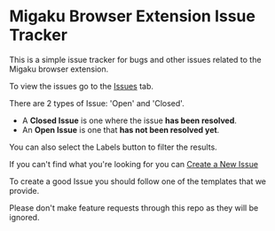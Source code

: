 # Migaku Browser Extension Issue Tracker
This is a simple issue tracker for bugs and other issues related to the Migaku browser extension.

To view the issues go to the [Issues](https://github.com/migaku-official/migaku-browser-extension-issue-tracker/issues) tab.

There are 2 types of Issue: 'Open' and 'Closed'. 
 - A **Closed Issue** is one where the issue **has been resolved**.
 - An **Open Issue** is one that **has not been resolved yet**.
 
You can also select the Labels button to filter the results.

If you can't find what you're looking for you can [Create a New Issue](https://github.com/migaku-official/migaku-browser-extension-issue-tracker/issues/new)

To create a good Issue you should follow one of the templates that we provide.

Please don't make feature requests through this repo as they will be ignored.
